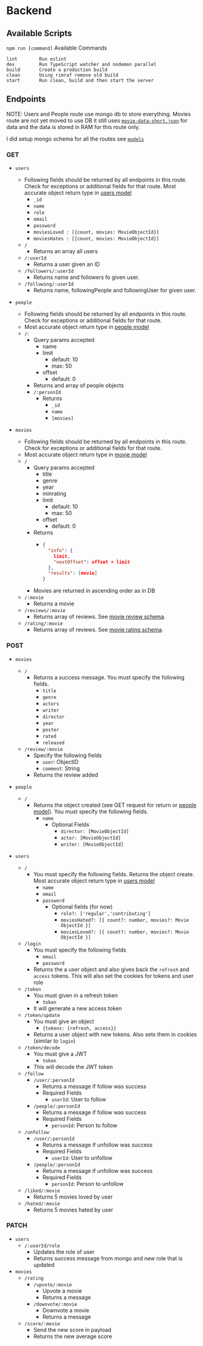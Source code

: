 # Backend

## Available Scripts

`npm run [command]`
Available Commands

```
lint        Run eslint
dev         Run TypeScript watcher and nodemon parallel
build       Create a production build
clean       Using rimraf remove old build
start       Run clean, build and then start the server
```

## Endpoints

NOTE: Users and People route use mongo db to store everything. Movies route are not yet moved to use DB it still uses [`movie-data-short.json`](../dataset/movie-data-short.json) for data and the data is stored in RAM for this route only.

I did setup mongo schema for all the routes see [`models`](./src/models/index.ts)

### GET

- `users`

  - Following fields should be returned by all endpoints in this route. Check for exceptions or additional fields for that route. Most accurate object return type in [users model](./src/models/user.ts)
    - `_id`
    - `name`
    - `role`
    - `email`
    - `password`
    - `moviesLoved : [{count, movies: MovieObjectId}]`
    - `moviesHates : [{count, movies: MovieObjectId}]`
  - `/`
    - Returns an array all users
  - `/:userId`
    - Returns a user given an ID
  - `/followers/:userId`
    - Returns name and followers fo given user.
  - `/following/:userId`
    - Returns name, followingPeople and followingUser for given user.

- `people`

  - Following fields should be returned by all endpoints in this route. Check for exceptions or additional fields for that route.
  - Most accurate object return type in [people model](./src/models/people.ts)
  - `/`:
      - Query params accepted
        - name
        - limit
          - default: 10
          - max: 50
        - offset
          - default: 0
    - Returns and array of people objects
    - `/:personId`
      - Returns
        - `_id`
        - `name`
        - `[movies]`

- `movies`
  - Following fields should be returned by all endpoints in this route. Check for exceptions or additional fields for that route.
  - Most accurate object return type in [movie model](./src/models/movie.ts)
  - `/`
    - Query params accepted
      - title
      - genre
      - year
      - minrating
      - limit
        - default: 10
        - max: 50
      - offset
        - default: 0
    - Returns
      - ```json
        {
          "info": {
            limit,
            "nextOffset": offset + limit
          },
          "results": [movie]
        }
        ```
    - Movies are returned in ascending order as in DB
  - `/:movie`
    - Returns a movie
  - `/reviews/:movie`
    - Returns array of reviews. See [movie review schema](./src/models/movie.ts).
  - `/rating/:movie`
    - Returns array of reviews. See [movie rating schema](./src/models/movie.ts).
### POST

- `movies`
  - `/`
    - Returns a success message. You must specify the following fields.
      - `title`
      - `genre`
      - `actors`
      - `writer`
      - `director`
      - `year`
      - `poster`
      - `rated`
      - `released`
  - `/review/:movie`
    - Specify the following fields
      - `user`: ObjectID
      - `comment`: String
    - Returns the review added
- `people`
  - `/`
    - Returns the object created (see GET request for return or [people model](./src/models/people.ts)). You must specify the following fields.
      - `name`
        - Optional Fields
          - `director: [MovieObjectId]`
          - `actor: [MovieObjectId]`
          - `writer: [MovieObjectId]`

- `users`
  - `/`
    - You must specify the following fields. Returns the object create. Most accurate object return type in [users model](./src/models/user.ts)
      - `name`
      - `email`
      - `password`
        - Optional fields (for now)
          - `role?: ['regular','contributing']`
          - `moviesHated?: [{ count?: number, movies?: Movie ObjectId }]`
          - `moviesLoved?: [{ count?: number, movies?: Movie ObjectId }]`
  - `/login`
    - You must specify the following fields
      - `email`
      - `password`
    - Returns the a user object and also gives back the `refresh` and `access` tokens. This will also set the cookies for tokens and user role
  - `/token`
    - You must given in a refresh token
      - `token`
    - It will generate a new access token
  - `/token/update`
    - You must give an object
      - `{tokens: {refresh, access}}`
    - Returns a user object with new tokens. Also sets them in cookies (similar to `login`)
  - `/token/decode`
    - You must give a JWT
      - `token`
    - This will decode the JWT token
  - `/follow`
    - `/user/:personId`
      - Returns a message if follow was success
      - Required Fields
        - `userId`: User to follow
    - `/people/:personId`
      - Returns a message if follow was success
      - Required Fields
        - `personId`: Person to follow
  - `/unfollow`
    - `/user/:personId`
      - Returns a message if unfollow was success
      - Required Fields
        - `userId`: User to unfollow
    - `/people/:personId`
      - Returns a message if unfollow was success
      - Required Fields
        - `personId`: Person to unfollow
  - `/liked/:movie`
    - Returns 5 movies loved by user
  - `/hated/:movie`
    - Returns 5 movies hated by user
### PATCH

- `users`
  - `/:userId/role`
    - Updates the role of user
    - Returns success message from mongo and new role that is updated
- `movies`
  - `/rating`
    - `/upvote/:movie`
      - Upvote a movie
      - Returns a message
    - `/downvote/:movie`
      - Downvote a movie
      - Returns a message
  - `/score/:movie`
    - Send the new score in payload
    - Returns the new average score
